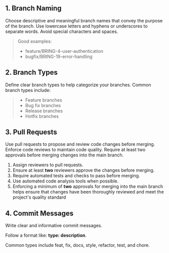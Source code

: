 
<h2>1. Branch Naming</h2>
Choose descriptive and meaningful branch names that convey the purpose of the branch. Use lowercase letters and hyphens or underscores to separate words. Avoid special characters and spaces.

>Good examples:
>* feature/BRING-4-user-authentication
>* bugfix/BRING-19-error-handling
>
<h2>2. Branch Types</h2>
Define clear branch types to help categorize your branches. Common branch types include:

>* Feature branches
>* Bug fix branches
>* Release branches
>* Hotfix branches

<h2>3. Pull Requests</h2>
Use pull requests to propose and review code changes before merging. Enforce code reviews to maintain code quality. Require at least two approvals before merging changes into the main branch.

1. Assign reviewers to pull requests.
2. Ensure at least **two** reviewers approve the changes before merging.
3. Require automated tests and checks to pass before merging.
4. Use automated code analysis tools when possible.
5. Enforcing a minimum of **two** approvals for merging into the main branch helps ensure that changes have been thoroughly reviewed and meet the project's quality standard

<h2>4. Commit Messages</h2>
Write clear and informative commit messages.

Follow a format like: **type: description**.

Common types include feat, fix, docs, style, refactor, test, and chore.
